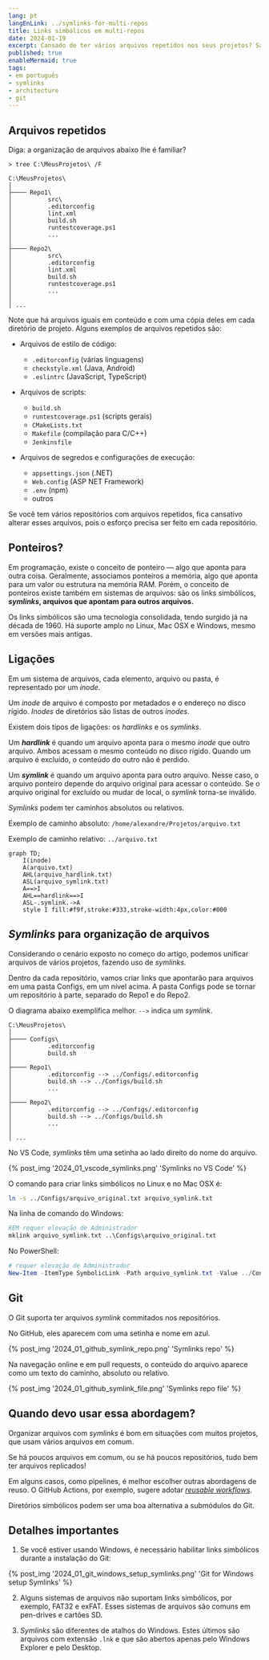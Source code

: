 ```yaml
---
lang: pt
langEnLink: ../symlinks-for-multi-repos
title: Links simbólicos em multi-repos
date: 2024-01-19
excerpt: Cansado de ter vários arquivos repetidos nos seus projetos? Saiba mais sobre os links simbólicos — arquivos que apontam para outros arquivos.
published: true
enableMermaid: true
tags:
- em português
- symlinks
- architecture
- git
---
```


## Arquivos repetidos

Diga: a organização de arquivos abaixo lhe é familiar?

```
> tree C:\MeusProjetos\ /F

C:\MeusProjetos\
│
├──── Repo1\
│          src\
│          .editorconfig
│          lint.xml
│          build.sh
│          runtestcoverage.ps1
│          ...
│
├──── Repo2\
│          src\
│          .editorconfig
│          lint.xml
│          build.sh
│          runtestcoverage.ps1
│          ...
│
│ ...
```

Note que há arquivos iguais em conteúdo e com uma cópia deles em cada diretório de projeto. Alguns exemplos de arquivos repetidos são:

- Arquivos de estilo de código:
  - `.editorconfig` (várias linguagens)
  - `checkstyle.xml` (Java, Android)
  - `.eslintrc` (JavaScript, TypeScript)

- Arquivos de scripts:
  - `build.sh`
  - `runtestcoverage.ps1` (scripts gerais)
  - `CMakeLists.txt`
  - `Makefile` (compilação para C/C++)
  - `Jenkinsfile`

- Arquivos de segredos e configurações de execução:
  - `appsettings.json` (.NET)
  - `Web.config` (ASP NET Framework)
  - `.env` (npm)
  - outros

Se você tem vários repositórios com arquivos repetidos, fica cansativo alterar esses arquivos, pois o esforço precisa ser feito em cada repositório.

## Ponteiros?

Em programação, existe o conceito de ponteiro — algo que aponta para outra coisa. Geralmente, associamos ponteiros a memória, algo que aponta para um valor ou estrutura na memória RAM. Porém, o conceito de ponteiros existe também em sistemas de arquivos: são os links simbólicos, ***symlinks*, arquivos que apontam para outros arquivos.**

Os links simbólicos são uma tecnologia consolidada, tendo surgido já na década de 1960. Há suporte amplo no Linux, Mac OSX e Windows, mesmo em versões mais antigas.

## Ligações

Em um sistema de arquivos, cada elemento, arquivo ou pasta, é representado por um *inode*.

Um *inode* de arquivo é composto por metadados e o endereço no disco rígido. *Inodes* de diretórios são listas de outros *inodes*.

Existem dois tipos de ligações: os *hardlinks* e os *symlinks*.

Um ***hardlink*** é quando um arquivo aponta para o mesmo *inode* que outro arquivo. Ambos acessam o mesmo conteúdo no disco rígido. Quando um arquivo é excluído, o conteúdo do outro não é perdido.

Um ***symlink*** é quando um arquivo aponta para outro arquivo. Nesse caso, o arquivo ponteiro depende do arquivo original para acessar o conteúdo. Se o arquivo original for excluído ou mudar de local, o *symlink* torna-se inválido.

*Symlinks* podem ter caminhos absolutos ou relativos.

Exemplo de caminho absoluto: `/home/alexandre/Projetos/arquivo.txt`

Exemplo de caminho relativo: `../arquivo.txt`

```mermaid
graph TD;
    I(inode)
    A(arquivo.txt)
    AHL(arquivo_hardlink.txt)
    ASL(arquivo_symlink.txt)
    A==>I
    AHL==hardlink==>I
    ASL-.symlink.->A
    style I fill:#f9f,stroke:#333,stroke-width:4px,color:#000
```

## *Symlinks* para organização de arquivos

Considerando o cenário exposto no começo do artigo, podemos unificar arquivos de vários projetos, fazendo uso de *symlinks*.

Dentro da cada repositório, vamos criar links que apontarão para arquivos em uma pasta Configs, em um nível acima. A pasta Configs pode se tornar um repositório à parte, separado do Repo1 e do Repo2.

O diagrama abaixo exemplifica melhor. `-->` indica um *symlink*.

```
C:\MeusProjetos\
│
├──── Configs\
│          .editorconfig
│          build.sh
│
├──── Repo1\
│          .editorconfig --> ../Configs/.editorconfig
│          build.sh --> ../Configs/build.sh
│          ...
│
├──── Repo2\
│          .editorconfig --> ../Configs/.editorconfig
│          build.sh --> ../Configs/build.sh
│          ...
│
│ ...
```

No VS Code, *symlinks* têm uma setinha ao lado direito do nome do arquivo.

{% post_img '2024_01_vscode_symlinks.png' 'Symlinks no VS Code' %}

O comando para criar links simbólicos no Linux e no Mac OSX é:

```bash
ln -s ../Configs/arquivo_original.txt arquivo_symlink.txt
```

Na linha de comando do Windows:

```bat
REM requer elevação de Administrador
mklink arquivo_symlink.txt ..\Configs\arquivo_original.txt
```

No PowerShell:

```ps1
# requer elevação de Administrador
New-Item -ItemType SymbolicLink -Path arquivo_symlink.txt -Value ../Configs/arquivo_original.txt
```

## Git

O Git suporta ter arquivos *symlink* commitados nos repositórios.

No GitHub, eles aparecem com uma setinha e nome em azul.

{% post_img '2024_01_github_symlink_repo.png' 'Symlinks repo' %}

Na navegação online e em pull requests, o conteúdo do arquivo aparece como um texto do caminho, absoluto ou relativo.

{% post_img '2024_01_github_symlink_file.png' 'Symlinks repo file' %}

## Quando devo usar essa abordagem?

Organizar arquivos com *symlinks* é bom em situações com muitos projetos, que usam vários arquivos em comum.

Se há poucos arquivos em comum, ou se há poucos repositórios, tudo bem ter arquivos replicados!

Em alguns casos, como pipelines, é melhor escolher outras abordagens de reuso. O GitHub Actions, por exemplo, sugere adotar [*reusable workflows*](https://github.blog/2022-02-10-using-reusable-workflows-github-actions/).

Diretórios simbólicos podem ser uma boa alternativa a submódulos do Git.

## Detalhes importantes

1) Se você estiver usando Windows, é necessário habilitar links simbólicos durante a instalação do Git:

{% post_img '2024_01_git_windows_setup_symlinks.png' 'Git for Windows setup Symlinks' %}

2) Alguns sistemas de arquivos não suportam links simbólicos, por exemplo, FAT32 e exFAT. Esses sistemas de arquivos são comuns em pen-drives e cartões SD.

3) *Symlinks* são diferentes de atalhos do Windows. Estes últimos são arquivos com extensão `.lnk` e que são abertos apenas pelo Windows Explorer e pelo Desktop.
